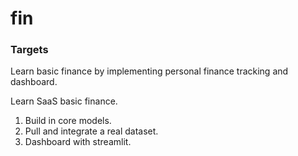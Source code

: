 fin
===


### Targets

Learn basic finance by implementing personal finance tracking and dashboard.

Learn SaaS basic finance.


1. Build in core models.
2. Pull and integrate a real dataset.
3. Dashboard with streamlit.
